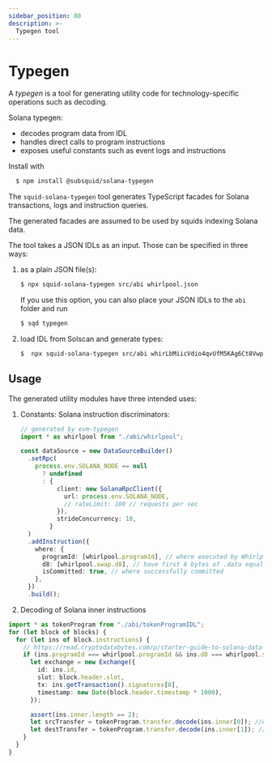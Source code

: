 ```yaml
---
sidebar_position: 80
description: >-
  Typegen tool
---
```


# Typegen

A _typegen_ is a tool for generating utility code for technology-specific operations such as decoding.

Solana typegen:

- decodes program data from IDL
- handles direct calls to program instructions
- exposes useful constants such as event logs and instructions

Install with

```bash
  $ npm install @subsquid/solana-typegen
```

The `squid-solana-typegen` tool generates TypeScript facades for Solana transactions, logs and instruction queries.

The generated facades are assumed to be used by squids indexing Solana data.

The tool takes a JSON IDLs as an input. Those can be specified in three ways:

1. as a plain JSON file(s):

   ```bash
   $ npx squid-solana-typegen src/abi whirlpool.json
   ```

   If you use this option, you can also place your JSON IDLs to the `abi` folder and run

   ```bash
   $ sqd typegen
   ```

2. load IDL from Solscan and generate types:

   ```bash
   $  npx squid-solana-typegen src/abi whirLbMiicVdio4qvUfM5KAg6Ct8VwpYzGff3uctyCc#whirlpool
   ```

## Usage

The generated utility modules have three intended uses:

1. Constants: Solana instruction discriminators:

   ```ts
   // generated by evm-typegen
   import * as whirlpool from "./abi/whirlpool";

   const dataSource = new DataSourceBuilder()
     .setRpc(
       process.env.SOLANA_NODE == null
         ? undefined
         : {
             client: new SolanaRpcClient({
               url: process.env.SOLANA_NODE,
               // rateLimit: 100 // requests per sec
             }),
             strideConcurrency: 10,
           }
     )
     .addInstruction({
       where: {
         programId: [whirlpool.programId], // where executed by Whirlpool program
         d8: [whirlpool.swap.d8], // have first 8 bytes of .data equal to swap descriptor
         isCommitted: true, // where successfully committed
       },
     })
     .build();
   ```

2. Decoding of Solana inner instructions

```ts
import * as tokenProgram from "./abi/tokenProgramIDL";
for (let block of blocks) {
  for (let ins of block.instructions) {
    // https://read.cryptodatabytes.com/p/starter-guide-to-solana-data-analysis
    if (ins.programId === whirlpool.programId && ins.d8 === whirlpool.swap.d8) {
      let exchange = new Exchange({
        id: ins.id,
        slot: block.header.slot,
        tx: ins.getTransaction().signatures[0],
        timestamp: new Date(block.header.timestamp * 1000),
      });

      assert(ins.inner.length == 2);
      let srcTransfer = tokenProgram.transfer.decode(ins.inner[0]); //decoding inner instruction
      let destTransfer = tokenProgram.transfer.decode(ins.inner[1]); //decoding inner instruction
    }
  }
}
```
